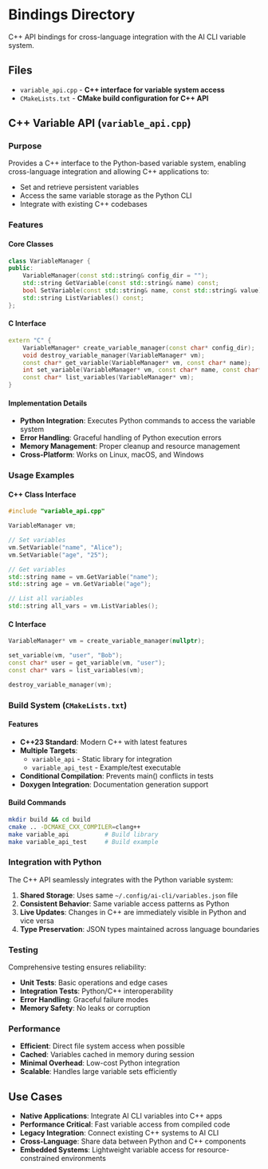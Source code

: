 # Bindings Directory

C++ API bindings for cross-language integration with the AI CLI variable system.

## Files

- `variable_api.cpp` - **C++ interface for variable system access**
- `CMakeLists.txt` - **CMake build configuration for C++ API**

## C++ Variable API (`variable_api.cpp`)

### Purpose
Provides a C++ interface to the Python-based variable system, enabling cross-language integration and allowing C++ applications to:
- Set and retrieve persistent variables
- Access the same variable storage as the Python CLI
- Integrate with existing C++ codebases

### Features

#### Core Classes
```cpp
class VariableManager {
public:
    VariableManager(const std::string& config_dir = "");
    std::string GetVariable(const std::string& name) const;
    bool SetVariable(const std::string& name, const std::string& value) const;
    std::string ListVariables() const;
};
```

#### C Interface
```cpp
extern "C" {
    VariableManager* create_variable_manager(const char* config_dir);
    void destroy_variable_manager(VariableManager* vm);
    const char* get_variable(VariableManager* vm, const char* name);
    int set_variable(VariableManager* vm, const char* name, const char* value);
    const char* list_variables(VariableManager* vm);
}
```

#### Implementation Details
- **Python Integration**: Executes Python commands to access the variable system
- **Error Handling**: Graceful handling of Python execution errors
- **Memory Management**: Proper cleanup and resource management
- **Cross-Platform**: Works on Linux, macOS, and Windows

### Usage Examples

#### C++ Class Interface
```cpp
#include "variable_api.cpp"

VariableManager vm;

// Set variables
vm.SetVariable("name", "Alice");
vm.SetVariable("age", "25");

// Get variables  
std::string name = vm.GetVariable("name");
std::string age = vm.GetVariable("age");

// List all variables
std::string all_vars = vm.ListVariables();
```

#### C Interface
```cpp
VariableManager* vm = create_variable_manager(nullptr);

set_variable(vm, "user", "Bob");
const char* user = get_variable(vm, "user");
const char* vars = list_variables(vm);

destroy_variable_manager(vm);
```

### Build System (`CMakeLists.txt`)

#### Features
- **C++23 Standard**: Modern C++ with latest features
- **Multiple Targets**: 
  - `variable_api` - Static library for integration
  - `variable_api_test` - Example/test executable
- **Conditional Compilation**: Prevents main() conflicts in tests
- **Doxygen Integration**: Documentation generation support

#### Build Commands
```bash
mkdir build && cd build
cmake .. -DCMAKE_CXX_COMPILER=clang++
make variable_api          # Build library
make variable_api_test     # Build example
```

### Integration with Python

The C++ API seamlessly integrates with the Python variable system:
1. **Shared Storage**: Uses same `~/.config/ai-cli/variables.json` file
2. **Consistent Behavior**: Same variable access patterns as Python
3. **Live Updates**: Changes in C++ are immediately visible in Python and vice versa
4. **Type Preservation**: JSON types maintained across language boundaries

### Testing

Comprehensive testing ensures reliability:
- **Unit Tests**: Basic operations and edge cases
- **Integration Tests**: Python/C++ interoperability  
- **Error Handling**: Graceful failure modes
- **Memory Safety**: No leaks or corruption

### Performance

- **Efficient**: Direct file system access when possible
- **Cached**: Variables cached in memory during session
- **Minimal Overhead**: Low-cost Python integration
- **Scalable**: Handles large variable sets efficiently

## Use Cases

- **Native Applications**: Integrate AI CLI variables into C++ apps
- **Performance Critical**: Fast variable access from compiled code
- **Legacy Integration**: Connect existing C++ systems to AI CLI
- **Cross-Language**: Share data between Python and C++ components
- **Embedded Systems**: Lightweight variable access for resource-constrained environments